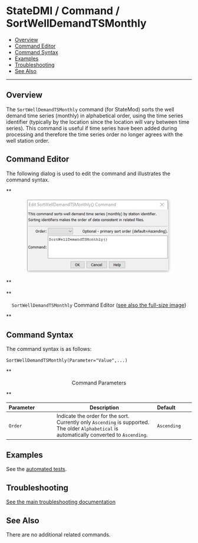 # StateDMI / Command / SortWellDemandTSMonthly #

* [Overview](#overview)
* [Command Editor](#command-editor)
* [Command Syntax](#command-syntax)
* [Examples](#examples)
* [Troubleshooting](#troubleshooting)
* [See Also](#see-also)

-------------------------

## Overview ##

The `SortWellDemandTSMonthly` command (for StateMod)
sorts the well demand time series (monthly) in alphabetical order, using the time series
identifier (typically by the location since the location will vary between time series).
This command is useful if time series have been added during processing and therefore the time series order no longer agrees with the well station order.

## Command Editor ##

The following dialog is used to edit the command and illustrates the command syntax.

**<p style="text-align: center;">
![SortWellDemandTSMonthly command editor](SortWellDemandTSMonthly.png)
</p>**

**<p style="text-align: center;">
`SortWellDemandTSMonthly` Command Editor (<a href="../SortWellDemandTSMonthly.png">see also the full-size image</a>)
</p>**

## Command Syntax ##

The command syntax is as follows:

```text
SortWellDemandTSMonthly(Parameter="Value",...)
```
**<p style="text-align: center;">
Command Parameters
</p>**

| **Parameter**&nbsp;&nbsp;&nbsp;&nbsp;&nbsp;&nbsp;&nbsp;&nbsp;&nbsp;&nbsp;&nbsp;&nbsp; | **Description** | **Default**&nbsp;&nbsp;&nbsp;&nbsp;&nbsp;&nbsp;&nbsp;&nbsp;&nbsp;&nbsp; |
| --------------|-----------------|----------------- |
| `Order` | Indicate the order for the sort.  Currently only `Ascending` is supported.  The older `Alphabetical` is automatically converted to `Ascending`. | `Ascending` |

## Examples ##

See the [automated tests](https://github.com/OpenCDSS/cdss-app-statedmi-test/tree/master/test/regression/commands/SortWellDemandTSMonthly).

## Troubleshooting ##

[See the main troubleshooting documentation](../../troubleshooting/troubleshooting.md)

## See Also ##

There are no additional related commands.
